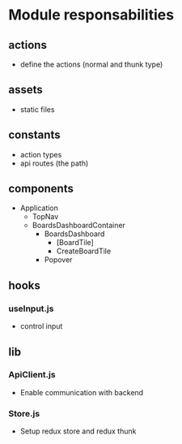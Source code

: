 # Module responsabilities

## actions

- define the actions (normal and thunk type)

## assets

- static files

## constants

- action types
- api routes (the path)

## components

- Application
  - TopNav
  * BoardsDashboardContainer
    - BoardsDashboard
      - [BoardTile]
      - CreateBoardTile
    * Popover

## hooks

### useInput.js

- control input

## lib

### ApiClient.js

- Enable communication with backend

### Store.js

- Setup redux store and redux thunk
